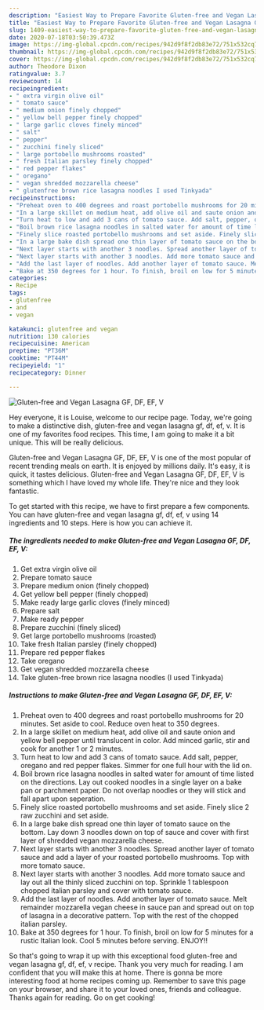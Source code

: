```yaml
---
description: "Easiest Way to Prepare Favorite Gluten-free and Vegan Lasagna GF, DF, EF, V"
title: "Easiest Way to Prepare Favorite Gluten-free and Vegan Lasagna GF, DF, EF, V"
slug: 1409-easiest-way-to-prepare-favorite-gluten-free-and-vegan-lasagna-gf-df-ef-v
date: 2020-07-18T03:50:39.473Z
image: https://img-global.cpcdn.com/recipes/942d9f8f2db83e72/751x532cq70/gluten-free-and-vegan-lasagna-gf-df-ef-v-recipe-main-photo.jpg
thumbnail: https://img-global.cpcdn.com/recipes/942d9f8f2db83e72/751x532cq70/gluten-free-and-vegan-lasagna-gf-df-ef-v-recipe-main-photo.jpg
cover: https://img-global.cpcdn.com/recipes/942d9f8f2db83e72/751x532cq70/gluten-free-and-vegan-lasagna-gf-df-ef-v-recipe-main-photo.jpg
author: Theodore Dixon
ratingvalue: 3.7
reviewcount: 14
recipeingredient:
- " extra virgin olive oil"
- " tomato sauce"
- " medium onion finely chopped"
- " yellow bell pepper finely chopped"
- " large garlic cloves finely minced"
- " salt"
- " pepper"
- " zucchini finely sliced"
- " large portobello mushrooms roasted"
- " fresh Italian parsley finely chopped"
- " red pepper flakes"
- " oregano"
- " vegan shredded mozzarella cheese"
- " glutenfree brown rice lasagna noodles I used Tinkyada"
recipeinstructions:
- "Preheat oven to 400 degrees and roast portobello mushrooms for 20 minutes. Set aside to cool. Reduce oven heat to 350 degrees."
- "In a large skillet on medium heat, add olive oil and saute onion and yellow bell pepper until translucent in color. Add minced garlic, stir and cook for another 1 or 2 minutes."
- "Turn heat to low and add 3 cans of tomato sauce. Add salt, pepper, oregano and red pepper flakes. Simmer for one full hour with the lid on."
- "Boil brown rice lasagna noodles in salted water for amount of time listed on the directions. Lay out cooked noodles in a single layer on a bake pan or parchment paper. Do not overlap noodles or they will stick and fall apart upon seperation."
- "Finely slice roasted portobello mushrooms and set aside. Finely slice 2 raw zucchini and set aside."
- "In a large bake dish spread one thin layer of tomato sauce on the bottom. Lay down 3 noodles down on top of sauce and cover with first layer of shredded vegan mozzarella cheese."
- "Next layer starts with another 3 noodles. Spread another layer of tomato sauce and add a layer of your roasted portobello mushrooms. Top with more tomato sauce."
- "Next layer starts with another 3 noodles. Add more tomato sauce and lay out all the thinly sliced zucchini on top. Sprinkle 1 tablespoon chopped italian parsley and cover with tomato sauce."
- "Add the last layer of noodles. Add another layer of tomato sauce. Melt remainder mozzarella vegan cheese in sauce pan and spread out on top of lasagna in a decorative pattern. Top with the rest of the chopped italian parsley."
- "Bake at 350 degrees for 1 hour. To finish, broil on low for 5 minutes for a rustic Italian look. Cool 5 minutes before serving. ENJOY!!"
categories:
- Recipe
tags:
- glutenfree
- and
- vegan

katakunci: glutenfree and vegan 
nutrition: 130 calories
recipecuisine: American
preptime: "PT36M"
cooktime: "PT44M"
recipeyield: "1"
recipecategory: Dinner

---
```



![Gluten-free and Vegan Lasagna GF, DF, EF, V](https://img-global.cpcdn.com/recipes/942d9f8f2db83e72/751x532cq70/gluten-free-and-vegan-lasagna-gf-df-ef-v-recipe-main-photo.jpg)

Hey everyone, it is Louise, welcome to our recipe page. Today, we're going to make a distinctive dish, gluten-free and vegan lasagna gf, df, ef, v. It is one of my favorites food recipes. This time, I am going to make it a bit unique. This will be really delicious.



Gluten-free and Vegan Lasagna GF, DF, EF, V is one of the most popular of recent trending meals on earth. It is enjoyed by millions daily. It's easy, it is quick, it tastes delicious. Gluten-free and Vegan Lasagna GF, DF, EF, V is something which I have loved my whole life. They're nice and they look fantastic.


To get started with this recipe, we have to first prepare a few components. You can have gluten-free and vegan lasagna gf, df, ef, v using 14 ingredients and 10 steps. Here is how you can achieve it.

<!--inarticleads1-->

##### The ingredients needed to make Gluten-free and Vegan Lasagna GF, DF, EF, V:

1. Get  extra virgin olive oil
1. Prepare  tomato sauce
1. Prepare  medium onion (finely chopped)
1. Get  yellow bell pepper (finely chopped)
1. Make ready  large garlic cloves (finely minced)
1. Prepare  salt
1. Make ready  pepper
1. Prepare  zucchini (finely sliced)
1. Get  large portobello mushrooms (roasted)
1. Take  fresh Italian parsley (finely chopped)
1. Prepare  red pepper flakes
1. Take  oregano
1. Get  vegan shredded mozzarella cheese
1. Take  gluten-free brown rice lasagna noodles (I used Tinkyada)




<!--inarticleads2-->

##### Instructions to make Gluten-free and Vegan Lasagna GF, DF, EF, V:

1. Preheat oven to 400 degrees and roast portobello mushrooms for 20 minutes. Set aside to cool. Reduce oven heat to 350 degrees.
1. In a large skillet on medium heat, add olive oil and saute onion and yellow bell pepper until translucent in color. Add minced garlic, stir and cook for another 1 or 2 minutes.
1. Turn heat to low and add 3 cans of tomato sauce. Add salt, pepper, oregano and red pepper flakes. Simmer for one full hour with the lid on.
1. Boil brown rice lasagna noodles in salted water for amount of time listed on the directions. Lay out cooked noodles in a single layer on a bake pan or parchment paper. Do not overlap noodles or they will stick and fall apart upon seperation.
1. Finely slice roasted portobello mushrooms and set aside. Finely slice 2 raw zucchini and set aside.
1. In a large bake dish spread one thin layer of tomato sauce on the bottom. Lay down 3 noodles down on top of sauce and cover with first layer of shredded vegan mozzarella cheese.
1. Next layer starts with another 3 noodles. Spread another layer of tomato sauce and add a layer of your roasted portobello mushrooms. Top with more tomato sauce.
1. Next layer starts with another 3 noodles. Add more tomato sauce and lay out all the thinly sliced zucchini on top. Sprinkle 1 tablespoon chopped italian parsley and cover with tomato sauce.
1. Add the last layer of noodles. Add another layer of tomato sauce. Melt remainder mozzarella vegan cheese in sauce pan and spread out on top of lasagna in a decorative pattern. Top with the rest of the chopped italian parsley.
1. Bake at 350 degrees for 1 hour. To finish, broil on low for 5 minutes for a rustic Italian look. Cool 5 minutes before serving. ENJOY!!




So that's going to wrap it up with this exceptional food gluten-free and vegan lasagna gf, df, ef, v recipe. Thank you very much for reading. I am confident that you will make this at home. There is gonna be more interesting food at home recipes coming up. Remember to save this page on your browser, and share it to your loved ones, friends and colleague. Thanks again for reading. Go on get cooking!
